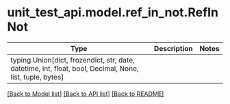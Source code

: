 # unit_test_api.model.ref_in_not.RefInNot

Type | Description | Notes
------------- | ------------- | -------------
typing.Union[dict, frozendict, str, date, datetime, int, float, bool, Decimal, None, list, tuple, bytes] | |

[[Back to Model list]](../../README.md#documentation-for-models) [[Back to API list]](../../README.md#documentation-for-api-endpoints) [[Back to README]](../../README.md)

